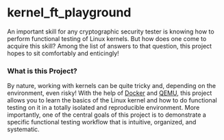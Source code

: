 # kernel_ft_playground
An important skill for any cryptographic security tester is knowing how to perform functional testing of Linux kernels. But how does one come to acquire this skill? Among the list of answers to that question, this project hopes to sit comfortably and enticingly! 

### What is this Project?
By nature, working with kernels can be quite tricky and, depending on the environment, even risky! With the help of [Docker](https://www.docker.com/) and [QEMU](https://www.qemu.org/), this project allows you to learn the basics of the Linux kernel and how to do functional testing on it in a totally isolated and reproducible environment. More importantly, one of the central goals of this project is to demonstrate a specific functional testing workflow that is intuitive, organized, and systematic. 
